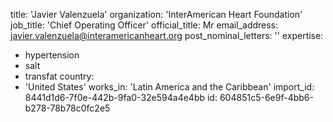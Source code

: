 title: 'Javier Valenzuela'
organization: 'InterAmerican Heart Foundation'
job_title: 'Chief Operating Officer'
official_title: Mr
email_address: javier.valenzuela@interamericanheart.org
post_nominal_letters: ''
expertise:
  - hypertension
  - salt
  - transfat
country:
  - 'United States'
works_in: 'Latin America and the Caribbean'
import_id: 8441d1d6-7f0e-442b-9fa0-32e594a4e4bb
id: 604851c5-6e9f-4bb6-b278-78b78c0fc2e5
